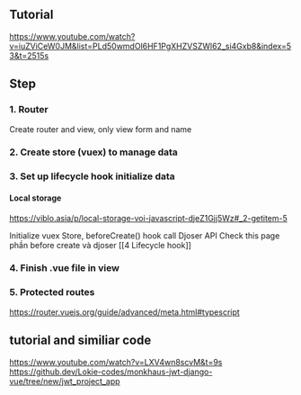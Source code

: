 

## Tutorial

https://www.youtube.com/watch?v=iuZViCeW0JM&list=PLd50wmdOl6HF1PgXHZVSZWl62_si4Gxb8&index=53&t=2515s

## Step

### 1. Router
Create router and view, only view form and name

### 2. Create store (vuex) to manage data

### 3. Set up lifecycle hook initialize data 
#### Local storage
https://viblo.asia/p/local-storage-voi-javascript-djeZ1Gjj5Wz#_2-getitem-5


Initialize vuex Store, beforeCreate() hook
call Djoser API
Check this page  phần before create và djoser [[4 Lifecycle hook]]


### 4. Finish .vue file in view


### 5. Protected routes
https://router.vuejs.org/guide/advanced/meta.html#typescript








## tutorial and similiar code
https://www.youtube.com/watch?v=LXV4wn8scvM&t=9s
https://github.dev/Lokie-codes/monkhaus-jwt-django-vue/tree/new/jwt_project_app